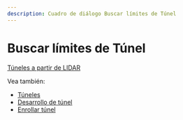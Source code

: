```yaml
---
description: Cuadro de diálogo Buscar límites de Túnel
---
```


# Buscar límites de Túnel

[Túneles a partir de LIDAR](../../fichas-de-herramientas/ficha-de-herramientas-archivos-lidar/tuneles.md)

Vea también:

* [Túneles](buscar-puntos-en-tuneles.md)
* [Desarrollo de túnel](desarrollo-de-tunel.md)
* [Enrollar túnel](enrollar-tunel.md)

